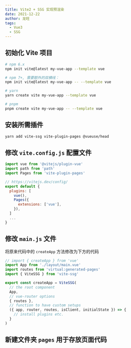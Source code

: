 ```yaml
---
title: Vite2 + SSG 实现预渲染
date: 2021-12-22
author: 龙旺
tags:
  - Vue3
  - SSG
---
```


## 初始化 Vite 项目

```sh
# npm 6.x
npm init vite@latest my-vue-app --template vue

# npm 7+, 需要额外的双横线：
npm init vite@latest my-vue-app -- --template vue

# yarn
yarn create vite my-vue-app --template vue

# pnpm
pnpm create vite my-vue-app -- --template vue
```

## 安装所需插件

```sh
yarn add vite-ssg vite-plugin-pages @vueuse/head
```

## 修改 `vite.config.js` 配置文件

```js
import vue from '@vitejs/plugin-vue'
import path from 'path'
import Pages from 'vite-plugin-pages'

// https://vitejs.dev/config/
export default {
  plugins: [
    vue(),
    Pages({
      extensions: ['vue'],
    }),
  ]
  ...
}
```
## 修改 `main.js` 文件

将原来代码中的 `createApp` 方法修改为下方的代码
```js
// import { createApp } from 'vue'
import App from './layout/main.vue'
import routes from 'virtual:generated-pages'
import { ViteSSG } from 'vite-ssg'

export const createApp = ViteSSG(
  // the root component
  App,
  // vue-router options
  { routes },
  // function to have custom setups
  ({ app, router, routes, isClient, initialState }) => {
    // install plugins etc.
  }
)
```

## 新建文件夹 `pages` 用于存放页面代码


<Vssue title="Vssue Demo" />


